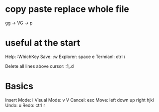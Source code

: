 
# copy paste replace whole file
gg -> VG -> p 


# useful at the start 
Help: :WhichKey
Save: :w
Explorer: space e 
Termianl: ctrl /  

Delete all lines above cursor:  :1,.d


# Basics 
Insert Mode: i 
Visual Mode: v V
Cancel: esc 
Move: left down up right hjkl 
Undo: u 
Redo: ctrl r 




